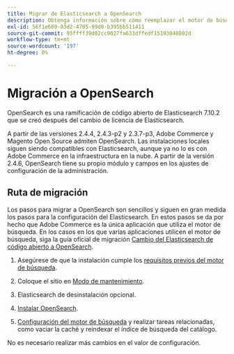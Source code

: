 ```yaml
---
title: Migrar de Elasticsearch a OpenSearch
description: Obtenga información sobre cómo reemplazar el motor de búsqueda utilizado para las instalaciones locales de Adobe Commerce y Magento Open Source.
exl-id: 56f1e609-83d2-4705-99d8-b395bb511411
source-git-commit: 95ffff39d82cc9027fa633dffedf15193040802d
workflow-type: tm+mt
source-wordcount: '197'
ht-degree: 0%

---
```


# Migración a OpenSearch

OpenSearch es una ramificación de código abierto de Elasticsearch 7.10.2 que se creó después del cambio de licencia de Elasticsearch.

A partir de las versiones 2.4.4, 2.4.3-p2 y 2.3.7-p3, Adobe Commerce y Magento Open Source admiten OpenSearch. Las instalaciones locales siguen siendo compatibles con Elasticsearch, aunque ya no lo es con Adobe Commerce en la infraestructura en la nube. A partir de la versión 2.4.6, OpenSearch tiene su propio módulo y campos en los ajustes de configuración de la administración.

## Ruta de migración

Los pasos para migrar a OpenSearch son sencillos y siguen en gran medida los pasos para la configuración del Elasticsearch. En estos pasos se da por hecho que Adobe Commerce es la única aplicación que utiliza el motor de búsqueda. En los casos en los que varias aplicaciones utilicen el motor de búsqueda, siga la guía oficial de migración [Cambio del Elasticsearch de código abierto a OpenSearch](https://opensearch.org/blog/technical-posts/2021/10/moving-from-opensource-elasticsearch-to-opensearch/).

1. Asegúrese de que la instalación cumple los [requisitos previos del motor de búsqueda](../../installation/prerequisites/search-engine/overview.md).

1. Coloque el sitio en [Modo de mantenimiento](../../installation/tutorials/maintenance-mode.md).

1. Elasticsearch de desinstalación opcional.

1. [Instalar OpenSearch](https://opensearch.org/docs/latest/opensearch/install/important-settings/).

1. [Configuración del motor de búsqueda](../../configuration/search/configure-search-engine.md) y realizar tareas relacionadas, como vaciar la caché y reindexar el índice de búsqueda del catálogo.

No es necesario realizar más cambios en el valor de configuración.
